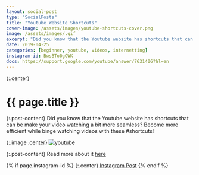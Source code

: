 ```yaml
---
layout: social-post
type: "SocialPosts"
title: "Youtube Website Shortcuts"
cover-image: /assets/images/youtube-shortcuts-cover.png
image: /assets/images/.gif
excerpt: "Did you know that the Youtube website has shortcuts that can be make your video watching a bit more seamless?"
date: 2019-04-25
categories: [beginner, youtube, videos, internetting]
instagram-id: BwsBTo0gOWK
docs: https://support.google.com/youtube/answer/7631406?hl=en
---
```

{:.center}
# {{ page.title }}

{:.post-content}
Did you know that the Youtube website has shortcuts that can be make your video watching a bit more seamless?
Become more efficient while binge watching videos with these #shortcuts!

{:.image .center}
![youtube]({{page.cover-image}})

{:.post-content}
Read more about it <a href="{{page.docs}}" target="_blank">here</a>

{% if page.instagram-id %}
{:.center}
<a class="insta-link" href="https://www.instagram.com/p/{{page.instagram-id}}" target="_blank">Instagram Post</a>
{% endif %}
